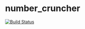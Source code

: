 # number_cruncher

 [![Build Status](https://travis-ci.org/opt9/number_cruncher.png)](https://travis-ci.org/opt9/number_cruncher) 

